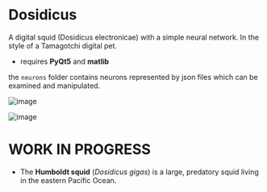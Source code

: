 # Dosidicus
A digital squid (Dosidicus electronicae) with a simple neural network. In the style of a Tamagotchi digital pet.

* requires **PyQt5** and **matlib**

the `neurons` folder contains neurons represented by json files which can be examined and manipulated.


![image](https://github.com/ViciousSquid/Dosidicus/assets/161540961/623141f5-3090-40c2-89fa-38a52a381a49)

![image](https://github.com/ViciousSquid/Dosidicus/assets/161540961/427c8340-2289-466d-bbe4-57dbed44db8f)


# WORK IN PROGRESS

* The **Humboldt squid** (*Dosidicus gigas*) is a large, predatory squid living in the eastern Pacific Ocean.
